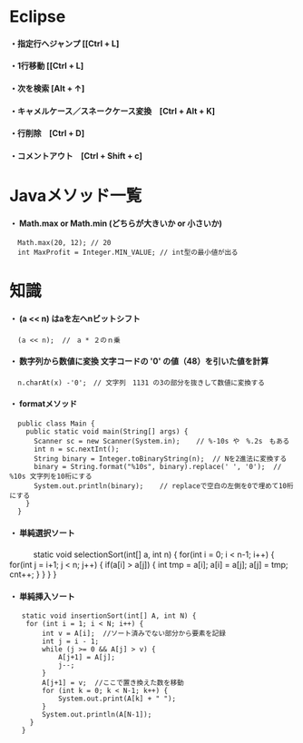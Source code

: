 # Eclipse

#### ・指定行へジャンプ [[Ctrl + L]  
#### ・1行移動 [[Ctrl + L]  
#### ・次を検索         [Alt + ↑]  
#### ・キャメルケース／スネークケース変換　[Ctrl + Alt + K]  
#### ・行削除　[Ctrl + D]  
#### ・コメントアウト　[Ctrl + Shift + c]  


# Javaメソッド一覧 
#### ・ Math.max or Math.min (どちらが大きいか or 小さいか)  
      Math.max(20, 12); // 20
      int MaxProfit = Integer.MIN_VALUE; // int型の最小値が出る
  

# 知識    
#### ・ (a << n)  はaを左へnビットシフト
      (a << n);  //　a * ２のｎ乗
  

#### ・ 数字列から数値に変換   文字コードの '0' の値（48）を引いた値を計算
      n.charAt(x) -'0';　// 文字列　1131 の3の部分を抜きして数値に変換する 
  

#### ・ formatメソッド
      public class Main {  
        public static void main(String[] args) {
          Scanner sc = new Scanner(System.in);    // %-10s や　%.2s　もある　
          int n = sc.nextInt();
          String binary = Integer.toBinaryString(n);  // Nを2進法に変換する
          binary = String.format("%10s", binary).replace(' ', '0');  // %10s 文字列を10桁にする
          System.out.println(binary);    // replaceで空白の左側を0で埋めて10桁にする
        }
      }  
 
#### ・ 単純選択ソート
 　　　static void selectionSort(int[] a, int n) {
         for(int i = 0; i < n-1; i++) {
	   for(int j = i+1; j < n; j++) {
	     if(a[i] > a[j]) {
	     int tmp = a[i];
		a[i] = a[j];
		a[j] = tmp;
		cnt++; 
	     }
	   }
         }
       }

 
#### ・ 単純挿入ソート
       static void insertionSort(int[] A, int N) {
        for (int i = 1; i < N; i++) {
            int v = A[i];  //ソート済みでない部分から要素を記録
            int j = i - 1;
            while (j >= 0 && A[j] > v) {
                A[j+1] = A[j];
                j--;
            }
            A[j+1] = v;  //ここで置き換えた数を移動
            for (int k = 0; k < N-1; k++) {
                System.out.print(A[k] + " ");
            }
            System.out.println(A[N-1]);
         }
       }

